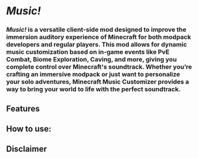 #  *Music!*

### *Music!* is a versatile client-side mod designed to improve the immersion auditory experience of Minecraft for both modpack developers and regular players. This mod allows for dynamic music customization based on in-game events like PvE Combat, Biome Exploration, Caving, and more, giving you complete control over Minecraft's soundtrack. Whether you’re crafting an immersive modpack or just want to personalize your solo adventures, Minecraft Music Customizer provides a way to bring your world to life with the perfect soundtrack.

## Features

## How to use:

## Disclaimer
